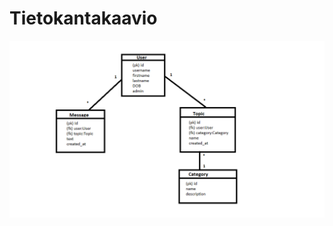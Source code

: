 # Tietokantakaavio

<img src="https://raw.githubusercontent.com/Pate1337/FrisbeeGolfFoorumi/master/documentation/images/Tietokantakaavio.png" width="750">
